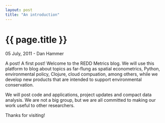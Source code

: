 ```yaml
---
layout: post
title: "An introduction"
---
```


{{ page.title }}
================


<p class="meta">05 July, 2011 - Dan Hammer</p>

A post!  A first post!  Welcome to the REDD Metrics blog.  We will use
this platform to blog about topics as far-flung as spatial
econometrics, Python, environmental policy, Clojure, cloud compuation, among
others, while we develop new products that are intended to support
environmental conservation.

We will post code and applications, project updates and compact data
analysis. We are not a big group, but we are all committed to making
our work useful to other researchers.

Thanks for visiting!  
